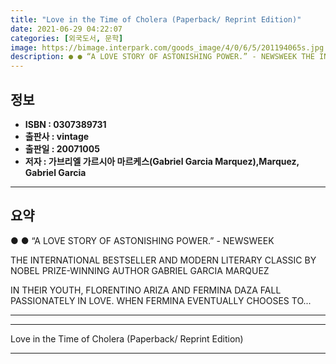 ```yaml
---
title: "Love in the Time of Cholera (Paperback/ Reprint Edition)"
date: 2021-06-29 04:22:07
categories: [외국도서, 문학]
image: https://bimage.interpark.com/goods_image/4/0/6/5/201194065s.jpg
description: ● ● “A LOVE STORY OF ASTONISHING POWER.” - NEWSWEEK THE INTERNATIONAL BESTSELLER AND MODERN LITERARY CLASSIC BY NOBEL PRIZE-WINNING AUTHOR GABRIEL GARCIA MAR
---
```


## **정보**

- **ISBN : 0307389731**
- **출판사 : vintage**
- **출판일 : 20071005**
- **저자 : 가브리엘 가르시아 마르케스(Gabriel Garcia Marquez),Marquez, Gabriel Garcia**

------



## **요약**

●  ●  “A LOVE STORY OF ASTONISHING POWER.” - NEWSWEEK

THE INTERNATIONAL BESTSELLER AND MODERN LITERARY CLASSIC BY NOBEL PRIZE-WINNING AUTHOR GABRIEL GARCIA MARQUEZ

IN THEIR YOUTH, FLORENTINO ARIZA AND FERMINA DAZA FALL PASSIONATELY IN LOVE. WHEN FERMINA EVENTUALLY CHOOSES TO... 

------



------


Love in the Time of Cholera (Paperback/ Reprint Edition) 

------


